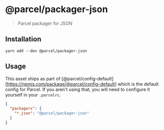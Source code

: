 # @parcel/packager-json

> Parcel packager for JSON

## Installation

```
yarn add --dev @parcel/packager-json
```

## Usage

This asset ships as part of [@parcel/config-default][https://npmjs.com/package/@parcel/config-default]
which is the default config for Parcel. If you aren't using that, you will need
to configure it yourself in your `.parcelrc`.

```json
{
  "packagers": {
    "*.json": "@parcel/packager-json"
  }
}
```
